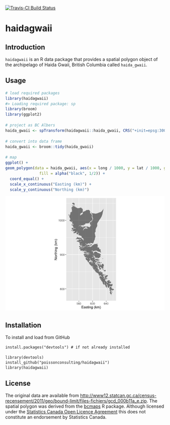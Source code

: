 
<!-- README.md is generated from README.Rmd. Please edit that file -->
[![Travis-CI Build Status](https://travis-ci.org/poissonconsulting/haidagwaii.svg?branch=master)](https://travis-ci.org/poissonconsulting/haidagwaii)

haidagwaii
==========

Introduction
------------

`haidagwaii` is an R data package that provides a spatial polygon object of the archipelago of Haida Gwaii, British Columbia called `haida_gwaii`.

Usage
-----

``` r
# load required packages
library(haidagwaii)
#> Loading required package: sp
library(broom)
library(ggplot2)

# project as BC Albers
haida_gwaii <- spTransform(haidagwaii::haida_gwaii, CRS("+init=epsg:3005"))

# convert into data frame
haida_gwaii <- broom::tidy(haida_gwaii)

# map
ggplot() +
geom_polygon(data = haida_gwaii, aes(x = long / 1000, y = lat / 1000, group = group),
               fill = alpha("black", 1/2)) +
  coord_equal() +
  scale_x_continuous("Easting (km)") +
  scale_y_continuous("Northing (km)")
```

![](README-unnamed-chunk-2-1.png)

Installation
------------

To install and load from GitHub

    install.packages("devtools") # if not already installed

    library(devtools)
    install_github("poissonconsulting/haidagwaii")
    library(haidagwaii)

License
-------

The original data are available from <http://www12.statcan.gc.ca/census-recensement/2011/geo/bound-limit/files-fichiers/gcd_000b11a_e.zip>. The spatial polygon was derived from the [bcmaps](https://github.com/bcgov/bcmaps) R package. Although licensed under the [Statistics Canada Open Licence Agreement](http://www.statcan.gc.ca/eng/reference/licence) this does not constitute an endorsement by Statistics Canada.
